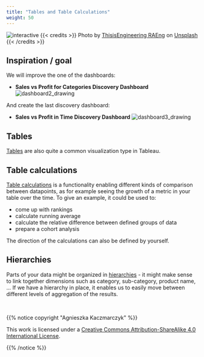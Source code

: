 ```yaml
---
title: "Tables and Table Calculations"
weight: 50
---
```


![interactive](/images/calculations.jpg)
{{< credits >}}
Photo by <a href="https://unsplash.com/@thisisengineering?utm_source=unsplash&utm_medium=referral&utm_content=creditCopyText">ThisisEngineering RAEng</a> on <a href="https://unsplash.com/s/photos/calculations?utm_source=unsplash&utm_medium=referral&utm_content=creditCopyText">Unsplash</a>
{{< /credits >}}


## Inspiration / goal
We will improve the one of the dashboards:

- **Sales vs Profit for Categories Discovery Dashboard**
![dashboard2_drawing](/images/discovery_dashboard2.png)

And create the last discovery dashboard:

- **Sales vs Profit in Time Discovery Dashboard**
![dashboard3_drawing](/images/discovery_dashboard3.png)

## Tables
[Tables](https://help.tableau.com/current/pro/desktop/en-us/buildexamples_text.htm) are also quite a common visualization type in Tableau. 

## Table calculations
[Table calculations](https://help.tableau.com/current/pro/desktop/en-us/calculations_tablecalculations.htm) is a functionality enabling different kinds of comparison between datapoints, as for example seeing the growth of a metric in your table over the time.
To give an example, it could be used to:
- come up with rankings
- calculate running average
- calculate the relative difference between defined groups of data
- prepare a cohort analysis

The direction of the calculations can also be defined by yourself.


## Hierarchies 
Parts of your data might be organized in [hierarchies](https://help.tableau.com/current/pro/desktop/en-us/qs_hierarchies.htm) - it might make sense to link together dimensions such as category, sub-category, product name, ... If we have a hierarchy in place, it enables us to easily move between different levels of aggregation of the results.

<br>

{{% notice copyright "Agnieszka Kaczmarczyk" %}}

This work is licensed under a [Creative Commons Attribution-ShareAlike 4.0 International License](https://creativecommons.org/licenses/by-sa/4.0/).

{{% /notice %}}